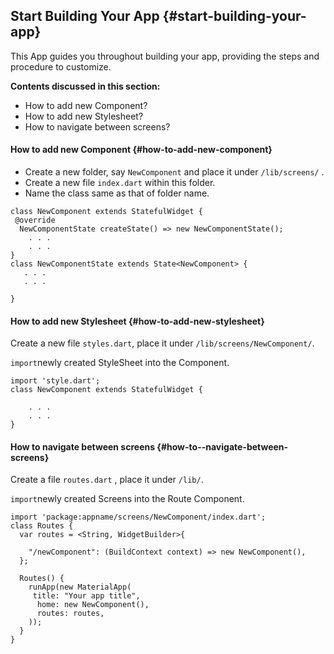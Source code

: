 ## Start Building Your App {#start-building-your-app}

This App guides you throughout building your app, providing the steps and procedure to customize.

**Contents discussed in this section:**

* How to add new Component?
* How to add new Stylesheet?
* How to navigate between screens?

#### How to add new Component {#how-to-add-new-component}

* Create a new folder, say `NewComponent` and place it under `/lib/screens/` .
* Create a new file `index.dart` within this folder.
* Name the class same as that of folder name.

```text
class NewComponent extends StatefulWidget {
 @override
  NewComponentState createState() => new NewComponentState();
    . . .
    . . .
}
class NewComponentState extends State<NewComponent> {
   . . .
   . . .

}
```

#### How to add new Stylesheet {#how-to-add-new-stylesheet}

Create a new file `styles.dart`, place it under `/lib/screens/NewComponent/`.

`import`newly created StyleSheet into the Component.

```text
import 'style.dart';
class NewComponent extends StatefulWidget {

    . . .
    . . .
}
```

#### How to navigate between screens {#how-to--navigate-between-screens}

Create a file `routes.dart` , place it under `/lib/`.

`import`newly created Screens into the Route Component.

```text
import 'package:appname/screens/NewComponent/index.dart';
class Routes {
  var routes = <String, WidgetBuilder>{

    "/newComponent": (BuildContext context) => new NewComponent(),
  };

  Routes() {
    runApp(new MaterialApp(
     title: "Your app title",
      home: new NewComponent(),
      routes: routes,
    ));
  }
}
```

